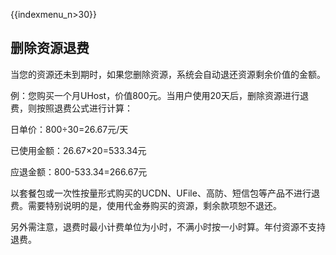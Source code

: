 {{indexmenu_n>30}}

## 删除资源退费

当您的资源还未到期时，如果您删除资源，系统会自动退还资源剩余价值的金额。

例：您购买一个月UHost，价值800元。当用户使用20天后，删除资源进行退费，则按照退费公式进行计算：

日单价：800÷30=26.67元/天

已使用金额：26.67×20=533.34元

应退金额：800-533.34=266.67元

以套餐包或一次性按量形式购买的UCDN、UFile、高防、短信包等产品不进行退费。需要特别说明的是，使用代金券购买的资源，剩余款项恕不退还。

另外需注意，退费时最小计费单位为小时，不满小时按一小时算。年付资源不支持退费。
